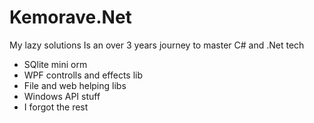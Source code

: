 # Kemorave.Net
My lazy solutions
Is an over 3 years journey to master C# and .Net tech

- SQlite mini orm
- WPF controlls and effects lib
- File and web helping libs
- Windows API stuff
- I forgot the rest
